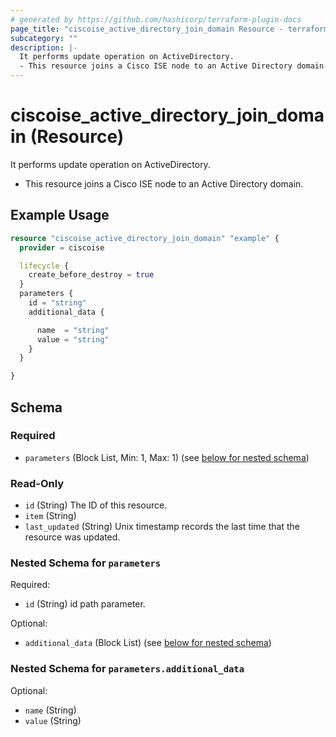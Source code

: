 ```yaml
---
# generated by https://github.com/hashicorp/terraform-plugin-docs
page_title: "ciscoise_active_directory_join_domain Resource - terraform-provider-ciscoise"
subcategory: ""
description: |-
  It performs update operation on ActiveDirectory.
  - This resource joins a Cisco ISE node to an Active Directory domain.
---
```


# ciscoise_active_directory_join_domain (Resource)

It performs update operation on ActiveDirectory.
- This resource joins a Cisco ISE node to an Active Directory domain.

## Example Usage

```terraform
resource "ciscoise_active_directory_join_domain" "example" {
  provider = ciscoise

  lifecycle {
    create_before_destroy = true
  }
  parameters {
    id = "string"
    additional_data {

      name  = "string"
      value = "string"
    }
  }

}
```

<!-- schema generated by tfplugindocs -->
## Schema

### Required

- `parameters` (Block List, Min: 1, Max: 1) (see [below for nested schema](#nestedblock--parameters))

### Read-Only

- `id` (String) The ID of this resource.
- `item` (String)
- `last_updated` (String) Unix timestamp records the last time that the resource was updated.

<a id="nestedblock--parameters"></a>
### Nested Schema for `parameters`

Required:

- `id` (String) id path parameter.

Optional:

- `additional_data` (Block List) (see [below for nested schema](#nestedblock--parameters--additional_data))

<a id="nestedblock--parameters--additional_data"></a>
### Nested Schema for `parameters.additional_data`

Optional:

- `name` (String)
- `value` (String)


